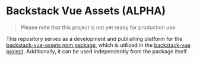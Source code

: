 # Backstack Vue Assets (ALPHA)

> Please note that this project is not yet ready for production use.

This repository serves as a development and publishing platform for the [backstack-vue-assets npm package](https://www.npmjs.com/package/backstack-vue-assets), which is utilized in the [backstack-vue project](https://github.com/deloachtech/backstack-vue). Additionally, it can be used independently from the package itself.